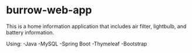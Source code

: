 # burrow-web-app

This is a home information application that includes air filter, lightbulb, and battery information.

Using:
-Java
-MySQL
-Spring Boot
-Thymeleaf
-Bootstrap

